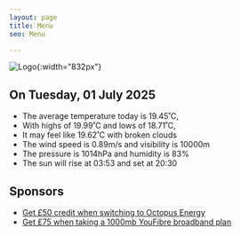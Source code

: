 ```yaml
---
layout: page
title: Menu
seo: Menu

---
```


![Logo](/images/logo.jpg){:width="832px"}

<!-- weather_marker starts -->
## On Tuesday, 01 July 2025

- The average temperature today is 19.45˚C,
- With highs of 19.99˚C and lows of 18.71˚C,
- It may feel like 19.62˚C with broken clouds
- The wind speed is 0.89m/s and visibility is 10000m
- The pressure is 1014hPa and humidity is 83%
- The sun will rise at 03:53 and set at 20:30

<!-- weather_marker ends -->

## Sponsors

- [Get £50 credit when switching to Octopus Energy](https://bit.ly/3oD1nnS)
- [Get £75 when taking a 1000mb YouFibre broadband plan](https://aklam.io/91zWhU?)
